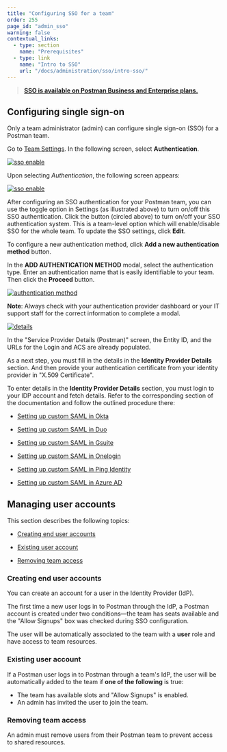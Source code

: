 ```yaml
---
title: "Configuring SSO for a team"
order: 255
page_id: "admin_sso"
warning: false
contextual_links:
  - type: section
    name: "Prerequisites"
  - type: link
    name: "Intro to SSO"
    url: "/docs/administration/sso/intro-sso/"
---
```


> __[SSO is available on Postman Business and Enterprise plans.](https://www.getpostman.com/pricing)__

## Configuring single sign-on

Only a team administrator (admin) can configure single sign-on (SSO) for a Postman team.

Go to [Team Settings](https://app.getpostman.com/dashboard/teams/edit). In the following screen, select **Authentication**.

[![sso enable](https://assets.postman.com/postman-docs/SSO_Auth1.png)](https://assets.postman.com/postman-docs/SSO_AdminEnable1.png)

Upon selecting *Authentication*, the following screen appears:

[![sso enable](https://assets.postman.com/postman-docs/SSO_AdminEnable1.png)](https://assets.postman.com/postman-docs/SSO_AdminEnable1.png)

After configuring an SSO authentication for your Postman team, you can use the toggle option in Settings (as illustrated above) to turn on/off this SSO authentication. Click the button (circled above) to turn on/off your SSO authentication system. This is a team-level option which will enable/disable SSO for the whole team. To update the SSO settings, click **Edit**.

To configure a new authentication method, click **Add a new authentication method** button.

In the **ADD AUTHENTICATION METHOD** modal, select the authentication type. Enter an authentication name that is easily identifiable to your team. Then click the **Proceed** button.

[![authentication method](https://assets.postman.com/postman-docs/ENT-add-authentication-method-2.png)](https://assets.postman.com/postman-docs/ENT-add-authentication-method-2.png)

**Note**: Always check with your authentication provider dashboard or your IT support staff for the correct information to complete a modal.

   [![details](https://assets.postman.com/postman-docs/Okta-IDP-Details1a.png)](https://assets.postman.com/postman-docs/Okta-IDP-Details1a.png)

In the "Service Provider Details (Postman)" screen, the Entity ID, and the URLs for the Login and ACS are already populated.

As a next step, you must fill in the details in the **Identity Provider Details** section. And then provide your authentication certificate from your identity provider in "X.509 Certificate".

To enter details in the **Identity Provider Details** section, you must login to your IDP account and fetch details. Refer to the corresponding section of the documentation and follow the outlined procedure there:

* [Setting up custom SAML in Okta](/docs/administration/sso/saml-okta/)

* [Setting up custom SAML in Duo](/docs/administration/sso/saml-duo/)

* [Setting up custom SAML in Gsuite](/docs/administration/sso/saml-gsuite/)

* [Setting up custom SAML in Onelogin](/docs/administration/sso/saml-onelogin/)

* [Setting up custom SAML in Ping Identity](/docs/administration/sso/saml-ping/)

* [Setting up custom SAML in Azure AD](/docs/administration/sso/saml-in-azure-ad/)

## Managing user accounts

This section describes the following topics:

* [Creating end user accounts](#creating-end-user-accounts)

* [Existing user account](#existing-user-account)

* [Removing team access](#removing-team-access)

### **Creating end user accounts**

You can create an account for a user in the Identity Provider (IdP).

The first time a new user logs in to Postman through the IdP, a Postman account is created under two conditions—the team has seats available and the "Allow Signups" box was checked during SSO configuration.

The user will be automatically associated to the team with a **user** role and have access to team resources.

### **Existing user account**

If a Postman user logs in to Postman through a team's IdP, the user will be automatically added to the team if **one of the following** is true:

* The team has available slots and "Allow Signups" is enabled.
* An admin has invited the user to join the team.

### **Removing team access**

An admin must remove users from their Postman team to prevent access to shared resources.
